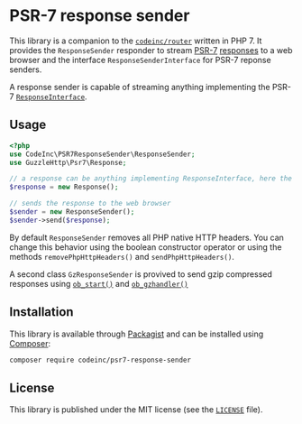 # PSR-7 response sender

This library is a companion to the [`codeinc/router`](https://github.com/CodeIncHQ/Router) written in PHP 7. It provides the `ResponseSender` responder to stream [PSR-7](https://www.php-fig.org/psr/psr-7/) [responses](https://www.php-fig.org/psr/psr-7/#33-psrhttpmessageresponseinterface) to a web browser and the interface `ResponseSenderInterface` for PSR-7 reponse senders. 

A response sender is capable of streaming anything implementing the PSR-7 [`ResponseInterface`](https://www.php-fig.org/psr/psr-7/#33-psrhttpmessageresponseinterface).

## Usage

```php
<?php
use CodeInc\PSR7ResponseSender\ResponseSender;
use GuzzleHttp\Psr7\Response;

// a response can be anything implementing ResponseInterface, here the Guzzle implementation
$response = new Response();

// sends the response to the web browser
$sender = new ResponseSender();
$sender->send($response);
```

By default `ResponseSender` removes all PHP native HTTP headers. You can change this behavior using the boolean constructor operator or using the methods `removePhpHttpHeaders()` and `sendPhpHttpHeaders()`.   

A second class `GzResponseSender` is provived to send gzip compressed responses using [`ob_start()`](http://php.net/manual/function.ob-start.php) and [`ob_gzhandler()`](http://php.net/manual/function.ob-gzhandler.php)

## Installation

This library is available through [Packagist](https://packagist.org/packages/codeinc/psr7-response-sender) and can be installed using [Composer](https://getcomposer.org/): 

```bash
composer require codeinc/psr7-response-sender
```

## License 
This library is published under the MIT license (see the [`LICENSE`](LICENSE) file).


